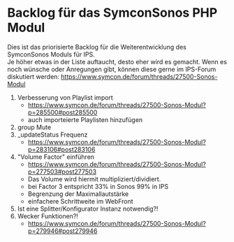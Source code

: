 Backlog für das SymconSonos PHP Modul
===============
Dies ist das priorisierte Backlog für die Weiterentwicklung des SymconSonos Moduls für IPS.  
Je höher etwas in der Liste auftaucht, desto eher wird es gemacht.
Wenn es noch wünsche oder Anregungen gibt, können diese gerne im IPS-Forum diskutiert werden: https://www.symcon.de/forum/threads/27500-Sonos-Modul

1. Verbesserung von Playlist import
   - https://www.symcon.de/forum/threads/27500-Sonos-Modul?p=285500#post285500
   - auch importeierte Playlisten hinzufügen 
1. group Mute
1. _updateStatus Frequenz
   - https://www.symcon.de/forum/threads/27500-Sonos-Modul?p=283106#post283106
1. "Volume Factor" einführen 
   - https://www.symcon.de/forum/threads/27500-Sonos-Modul?p=277503#post277503
   - Das Volume wird hiermit multipliziert/dividiert.
   - bei Factor 3 entspricht 33% in Sonos 99% in IPS
   - Begrenzung der Maximallautstärke
   - einfachere Schrittweite im WebFront
1. Ist eine Splitter/Konfigurator Instanz notwendig?!
1. Wecker Funktionen?!
   - https://www.symcon.de/forum/threads/27500-Sonos-Modul?p=279946#post279946
